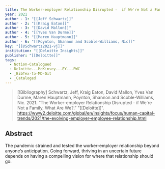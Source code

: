 ```yaml
---
title: The Worker-employer Relationship Disrupted -  if We're Not a Family, What Are We?
year: 2021
author - 1: "[[Jeff Schwartz]]"
author - 2: "[[Kraig Eaton]]"
author - 3: "[[David Mallon]]"
author - 4: "[[Yves Van Durme]]"
author - 5: "[[Maren Hauptmann]]"
author - 6: "[[Poynton, Shannon and Scoble-Williams, Nic]]"
key: "[[@Schwartz2021-vj]]"
institution: "[[Deloitte Insights]]"
publisher: "[[Deloitte]]"
tags:
  - Notion-Catalogued
  - Deloitte---McKinsey---EY---PWC
  - _BibTex-to-MD-Git
  - _Cataloged
---
```


> [!Bibliography]
> Schwartz, Jeff, Kraig Eaton, David Mallon, Yves Van Durme, Maren Hauptmann, Poynton, Shannon and Scoble-Williams, Nic. 2021. “The Worker-employer Relationship Disrupted -  if We're Not a Family, What Are We?.” "[[Deloitte]]". https://www2.deloitte.com/global/en/insights/focus/human-capital-trends/2021/the-evolving-employer-employee-relationship.html

## Abstract
The pandemic strained and tested the worker-employer relationship beyond anyone’s anticipation. Going forward, thriving in an uncertain future depends on having a compelling vision for where that relationship should go.